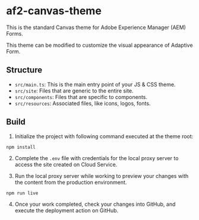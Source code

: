 # af2-canvas-theme

This is the standard Canvas theme for Adobe Experience Manager (AEM) Forms.

This theme can be modified to customize the visual appearance of Adaptive Form.

## Structure

* `src/main.ts`: This is the main entry point of your JS & CSS theme.
* `src/site`: Files that are generic to the entire site.
* `src/components`: Files that are specific to components.
* `src/resources`: Associated files, like icons, logos, fonts.

## Build

1. Initialize the project with following command executed at the theme root:

```
npm install
```

2. Complete the `.env` file with credentials for the local proxy server to access the site created on Cloud Service.

3. Run the local proxy server while working to preview your changes with the content from the production environment.

```
npm run live
```

4. Once your work completed, check your changes into GitHub, and execute the deployment action on GitHub.
